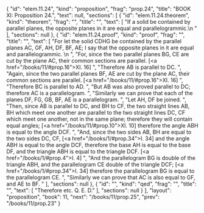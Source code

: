 {
  "id": "elem.11.24",
  "kind": "proposition",
  "frag": "prop.24",
  "title": "BOOK XI: Proposition 24.",
  "text": null,
  "sections": [
    {
      "id": "elem.11.24.theorem",
      "kind": "theorem",
      "frag": "",
      "title": "",
      "text": [
        "If a solid be contained by parallel planes, the opposite planes in it are equal and parallelogrammic.\n      "
      ],
      "sections": null
    },
    {
      "id": "elem.11.24.proof",
      "kind": "proof",
      "frag": "",
      "title": "",
      "text": [
        "For let the solid CDHG be contained by the parallel planes AC, GF, AH, DF, BF, AE; I say that the opposite planes in it are equal and parallelogrammic. \n      ",
        "For, since the two parallel planes BG, CE are cut by the plane AC, their common sections are parallel. [<a href=\"/books/11/#prop.16\">XI. 16</a>] ",
        "Therefore AB is parallel to DC. ",
        "Again, since the two parallel planes BF, AE are cut by the plane AC, their common sections are parallel. [<a href=\"/books/11/#prop.16\">XI. 16</a>] ",
        "Therefore BC is parallel to AD. ",
        "But AB was also proved parallel to DC; therefore AC is a parallelogram. ",
        "Similarly we can prove that each of the planes DF, FG, GB, BF, AE is a parallelogram. ",
        "Let AH, DF be joined. ",
        "Then, since AB is parallel to DC, and BH to CF, the two straight lines AB, BH which meet one another are parallel to the two straight lines DC, CF which meet one another, not in the same plane; therefore they will contain equal angles; [<a href=\"/books/11/#prop.10\">XI. 10</a>] therefore the angle ABH is equal to the angle DCF. ",
        "And, since the two sides AB, BH are equal to the two sides DC, CF, [<a href=\"/books/1/#prop.34\">I. 34</a>] and the angle ABH is equal to the angle DCF, therefore the base AH is equal to the base DF, and the triangle ABH is equal to the triangle DCF. [<a href=\"/books/1/#prop.4\">I. 4</a>] ",
        "And the parallelogram BG is double of the triangle ABH, and the parallelogram CE double of the triangle DCF; [<a href=\"/books/1/#prop.34\">I. 34</a>] therefore the parallelogram BG is equal to the parallelogram CE. ",
        "Similarly we can prove that AC is also equal to GF, and AE to BF. "
      ],
      "sections": null
    },
    {
      "id": "",
      "kind": "qed",
      "frag": "",
      "title": "",
      "text": [
        "Therefore etc. Q. E. D."
      ],
      "sections": null
    }
  ],
  "layout": "proposition",
  "book": 11,
  "next": "/books/11/prop.25",
  "prev": "/books/11/prop.23"
}
